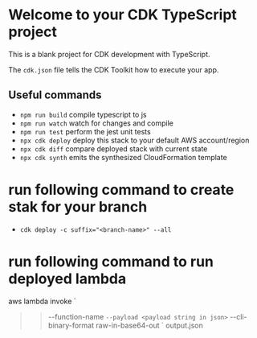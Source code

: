 # Welcome to your CDK TypeScript project

This is a blank project for CDK development with TypeScript.

The `cdk.json` file tells the CDK Toolkit how to execute your app.

## Useful commands

* `npm run build`   compile typescript to js
* `npm run watch`   watch for changes and compile
* `npm run test`    perform the jest unit tests
* `npx cdk deploy`  deploy this stack to your default AWS account/region
* `npx cdk diff`    compare deployed stack with current state
* `npx cdk synth`   emits the synthesized CloudFormation template

# run following command to create stak for your branch

* `cdk deploy -c suffix="<branch-name>" --all`

# run following command to run deployed lambda

aws lambda invoke `
>>   --function-name <Lambda Name> `
>>   --payload <payload string in json> ` 
>>   --cli-binary-format raw-in-base64-out `
>>   output.json